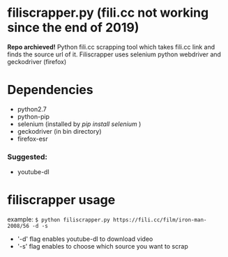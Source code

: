 # filiscrapper.py (fili.cc not working since the end of 2019)
**Repo archieved!**
Python fili.cc scrapping tool which takes fili.cc link and finds the source url of it. Filiscrapper uses selenium python webdriver and geckodriver (firefox)
# Dependencies
*  python2.7
*  python-pip
*  selenium (installed by *pip install selenium* )
*  geckodriver (in bin directory)
*  firefox-esr
### Suggested:
*  youtube-dl
# filiscrapper usage
example:
`$ python filiscrapper.py https://fili.cc/film/iron-man-2008/56 -d -s`
*  '-d' flag enables youtube-dl to download video
*  '-s' flag enables to choose which source you want to scrap
